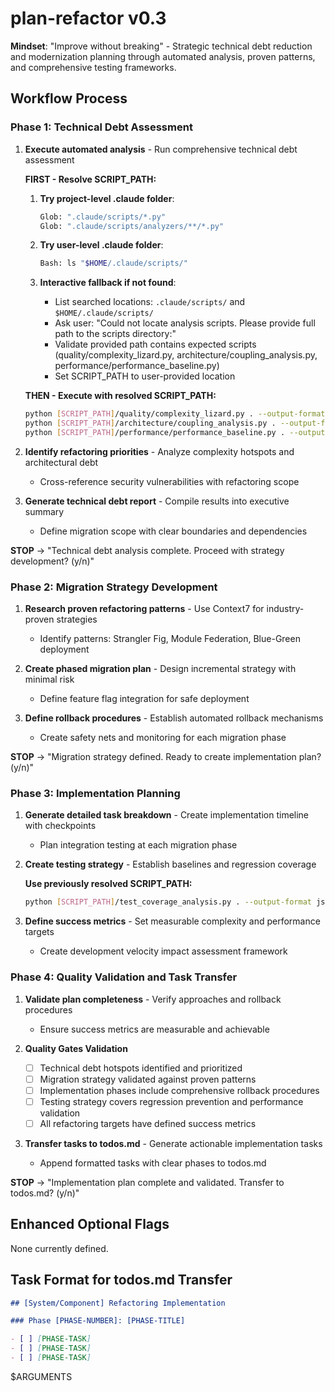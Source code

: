 # plan-refactor v0.3

**Mindset**: "Improve without breaking" - Strategic technical debt reduction and modernization planning through automated analysis, proven patterns, and comprehensive testing frameworks.

## Workflow Process

### Phase 1: Technical Debt Assessment

1. **Execute automated analysis** - Run comprehensive technical debt assessment

   **FIRST - Resolve SCRIPT_PATH:**

   1. **Try project-level .claude folder**:

      ```bash
      Glob: ".claude/scripts/*.py"
      Glob: ".claude/scripts/analyzers/**/*.py"
      ```

   2. **Try user-level .claude folder**:

      ```bash
      Bash: ls "$HOME/.claude/scripts/"
      ```

   3. **Interactive fallback if not found**:
      - List searched locations: `.claude/scripts/` and `$HOME/.claude/scripts/`
      - Ask user: "Could not locate analysis scripts. Please provide full path to the scripts directory:"
      - Validate provided path contains expected scripts (quality/complexity_lizard.py, architecture/coupling_analysis.py, performance/performance_baseline.py)
      - Set SCRIPT_PATH to user-provided location

   **THEN - Execute with resolved SCRIPT_PATH:**

   ```bash
   python [SCRIPT_PATH]/quality/complexity_lizard.py . --output-format json
   python [SCRIPT_PATH]/architecture/coupling_analysis.py . --output-format json
   python [SCRIPT_PATH]/performance/performance_baseline.py . --output-format json
   ```

2. **Identify refactoring priorities** - Analyze complexity hotspots and architectural debt

   - Cross-reference security vulnerabilities with refactoring scope

3. **Generate technical debt report** - Compile results into executive summary
   - Define migration scope with clear boundaries and dependencies

**STOP** → "Technical debt analysis complete. Proceed with strategy development? (y/n)"

### Phase 2: Migration Strategy Development

1. **Research proven refactoring patterns** - Use Context7 for industry-proven strategies

   - Identify patterns: Strangler Fig, Module Federation, Blue-Green deployment

2. **Create phased migration plan** - Design incremental strategy with minimal risk

   - Define feature flag integration for safe deployment

3. **Define rollback procedures** - Establish automated rollback mechanisms
   - Create safety nets and monitoring for each migration phase

**STOP** → "Migration strategy defined. Ready to create implementation plan? (y/n)"

### Phase 3: Implementation Planning

1. **Generate detailed task breakdown** - Create implementation timeline with checkpoints

   - Plan integration testing at each migration phase

2. **Create testing strategy** - Establish baselines and regression coverage

   **Use previously resolved SCRIPT_PATH:**

   ```bash
   python [SCRIPT_PATH]/test_coverage_analysis.py . --output-format json
   ```

3. **Define success metrics** - Set measurable complexity and performance targets
   - Create development velocity impact assessment framework

### Phase 4: Quality Validation and Task Transfer

1. **Validate plan completeness** - Verify approaches and rollback procedures

   - Ensure success metrics are measurable and achievable

2. **Quality Gates Validation**

   - [ ] Technical debt hotspots identified and prioritized
   - [ ] Migration strategy validated against proven patterns
   - [ ] Implementation phases include comprehensive rollback procedures
   - [ ] Testing strategy covers regression prevention and performance validation
   - [ ] All refactoring targets have defined success metrics

3. **Transfer tasks to todos.md** - Generate actionable implementation tasks
   - Append formatted tasks with clear phases to todos.md

**STOP** → "Implementation plan complete and validated. Transfer to todos.md? (y/n)"

## Enhanced Optional Flags

None currently defined.

## Task Format for todos.md Transfer

```markdown
## [System/Component] Refactoring Implementation

### Phase [PHASE-NUMBER]: [PHASE-TITLE]

- [ ] [PHASE-TASK]
- [ ] [PHASE-TASK]
- [ ] [PHASE-TASK]
```

$ARGUMENTS
